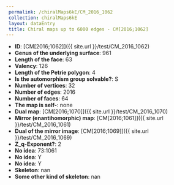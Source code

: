 ```yaml
--- 
 permalink: /chiralMaps6kE/CM_2016_1062 
 collection: chiralMaps6kE
 layout: dataEntry
 title: Chiral maps up to 6000 edges - CM[2016;1062]
---
```


- **ID**: [CM[2016;1062]]({{ site.url }}/test/CM_2016_1062)
- **Genus of the underlying surface**: 961
- **Length of the face**: 63
- **Valency**: 126
- **Length of the Petrie polygon**: 4
- **Is the automorphism group solvable?**: S
- **Number of vertices**: 32
- **Number of edges**: 2016
- **Number of faces**: 64
- **The map is self-**: none
- **Dual map**: [CM[2016;1070]]({{ site.url }}/test/CM_2016_1070)
- **Mirror (enantihomorphic) map**: [CM[2016;1061]]({{ site.url }}/test/CM_2016_1061)
- **Dual of the mirror image**: [CM[2016;1069]]({{ site.url }}/test/CM_2016_1069)
- **Z_q-Exponent?**: 2
- **No idea**:  73:1061
- **No idea**: Y
- **No idea**: Y
- **Skeleton**: nan
- **Some other kind of skeleton**: nan

